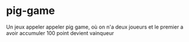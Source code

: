 # pig-game
Un jeux appeler appeler pig game, où on n'a deux joueurs et le premier a avoir accumuler 100 point devient vainqueur
